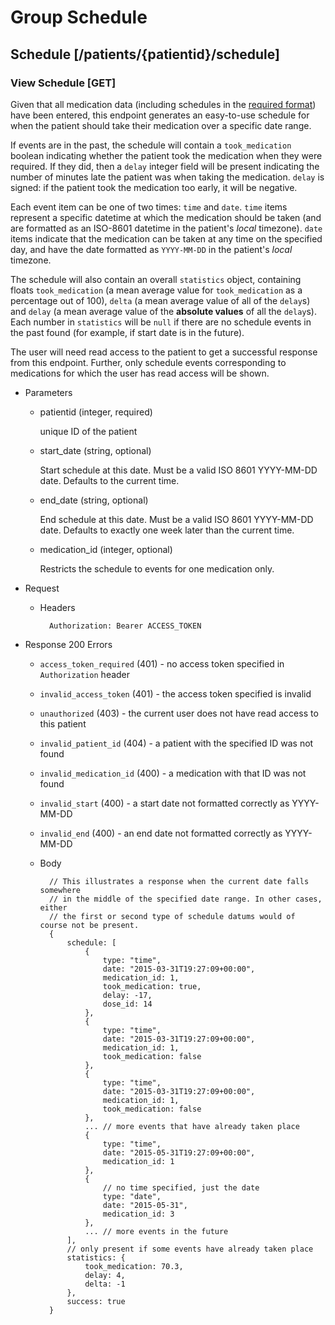 # Group Schedule
## Schedule [/patients/{patientid}/schedule]
### View Schedule [GET]
Given that all medication data (including schedules in the [required format](#medications))
have been entered, this endpoint generates an easy-to-use schedule for when the patient
should take their medication over a specific date range.

If events are in the past, the schedule will contain a `took_medication` boolean indicating
whether the patient took the medication when they were required. If they did, then a
`delay` integer field will be present indicating the number of minutes late the patient was
when taking the medication. `delay` is signed: if the patient took the medication too early,
it will be negative.

Each event item can be one of two times: `time` and `date`. `time` items represent a specific
datetime at which the medication should be taken (and are formatted as an ISO-8601 datetime
in the patient's _local_ timezone). `date` items indicate that the medication can be taken at
any time on the specified day, and have the date formatted as `YYYY-MM-DD` in the patient's
_local_ timezone.

The schedule will also contain an overall `statistics` object, containing floats `took_medication`
(a mean average value for `took_medication` as a percentage out of 100), `delta` (a mean average
value of all of the `delay`s) and `delay` (a mean average value of the **absolute values** of all
the `delay`s). Each number in `statistics` will be `null` if there are no schedule events in
the past found (for example, if start date is in the future).

The user will need read access to the patient to get a successful response from this endpoint.
Further, only schedule events corresponding to medications for which the user has read access
will be shown.

+ Parameters
    + patientid (integer, required)

        unique ID of the patient

    + start_date (string, optional)

        Start schedule at this date. Must be a valid ISO 8601 YYYY-MM-DD date. Defaults
        to the current time.

    + end_date (string, optional)

        End schedule at this date. Must be a valid ISO 8601 YYYY-MM-DD date. Defaults to exactly
        one week later than the current time.

    + medication_id (integer, optional)

        Restricts the schedule to events for one medication only.

+ Request
    + Headers

            Authorization: Bearer ACCESS_TOKEN

+ Response 200
    Errors
    + `access_token_required` (401) - no access token specified in
    `Authorization` header
    + `invalid_access_token` (401) - the access token specified is invalid
    + `unauthorized` (403) - the current user does not have read access to this patient
    + `invalid_patient_id` (404) - a patient with the specified ID was not found
    + `invalid_medication_id` (400) - a medication with that ID was not found
    + `invalid_start` (400) - a start date not formatted correctly as YYYY-MM-DD
    + `invalid_end` (400) - an end date not formatted correctly as YYYY-MM-DD

    + Body

            // This illustrates a response when the current date falls somewhere
            // in the middle of the specified date range. In other cases, either
            // the first or second type of schedule datums would of course not be present.
            {
                schedule: [
                    {
                        type: "time",
                        date: "2015-03-31T19:27:09+00:00",
                        medication_id: 1,
                        took_medication: true,
                        delay: -17,
                        dose_id: 14
                    },
                    {
                        type: "time",
                        date: "2015-03-31T19:27:09+00:00",
                        medication_id: 1,
                        took_medication: false
                    },
                    {
                        type: "time",
                        date: "2015-03-31T19:27:09+00:00",
                        medication_id: 1,
                        took_medication: false
                    },
                    ... // more events that have already taken place
                    {
                        type: "time",
                        date: "2015-05-31T19:27:09+00:00",
                        medication_id: 1
                    },
                    {
                        // no time specified, just the date
                        type: "date",
                        date: "2015-05-31",
                        medication_id: 3
                    },
                    ... // more events in the future
                ],
                // only present if some events have already taken place
                statistics: {
                    took_medication: 70.3,
                    delay: 4,
                    delta: -1
                },
                success: true
            }
